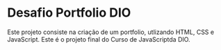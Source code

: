 # Desafio Portfolio DIO

Este projeto consiste na criação de um portfolio, utlizando HTML, CSS e JavaScript. Este é o projeto final do Curso de JavaScriptda DIO.


